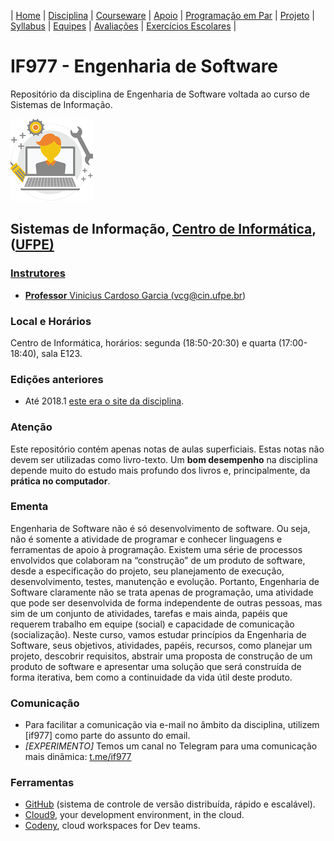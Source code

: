 | [Home](https://github.com/vinicius3w/if977) | [Disciplina](/pages/disciplina.md) | [Courseware](/pages/courseware.md) | [Apoio](/pages/apoio.md) | [Programação em Par](/pages/pairprogramming.md) | [Projeto](/pages/projeto.md) | [Syllabus](/pages/syllabus.md) | [Equipes](/pages/equipes.md) | [Avaliações](/pages/avaliacoes.md) | [Exercícios Escolares](/pages/exerciciosescolares.md) |

# IF977 - Engenharia de Software

Repositório da disciplina de Engenharia de Software voltada ao curso de Sistemas de Informação.

![IF977](/if977_logo_icon.png)

## Sistemas de Informação, <a href="http://www.cin.ufpe.br" target="_blank">Centro de Informática</a>, (<a href="http://www.ufpe.br" target="_blank">UFPE)

### Instrutores

* **Professor** Vinicius Cardoso Garcia ([vcg@cin.ufpe.br](mailto:vcg@cin.ufpe.br))

### Local e Horários

Centro de Informática, horários: segunda (18:50-20:30) e quarta (17:00-18:40), sala E123.

### Edições anteriores

* Até 2018.1 [este era o site da disciplina](http://www.cin.ufpe.br/~if977).

### Atenção

Este repositório contém apenas notas de aulas superficiais. Estas notas não devem ser utilizadas como livro-texto. Um **bom desempenho** na disciplina depende muito do estudo mais profundo dos livros e, principalmente, da **prática no computador**.

### Ementa

Engenharia de Software não é só desenvolvimento de software. Ou seja, não é somente a atividade de programar e conhecer linguagens e ferramentas de apoio à programação. Existem uma série de processos envolvidos que colaboram na “construção” de um produto de software, desde a especificação do projeto, seu planejamento de execução, desenvolvimento, testes, manutenção e evolução. Portanto, Engenharia de Software claramente não se trata apenas de programação, uma atividade que pode ser desenvolvida de forma independente de outras pessoas, mas sim de um conjunto de atividades, tarefas e mais ainda, papéis que requerem trabalho em equipe (social) e capacidade de comunicação (socialização). Neste curso, vamos estudar princípios da Engenharia de Software, seus objetivos, atividades, papéis, recursos, como planejar um projeto, descobrir requisitos, abstrair uma proposta de construção de um produto de software e apresentar uma solução que será construída de forma iterativa, bem como a continuidade da vida útil deste produto.

### Comunicação

* Para facilitar a comunicação via e-mail no âmbito da disciplina, utilizem [if977] como parte do assunto do email.
* _[EXPERIMENTO]_ Temos um canal no Telegram para uma comunicação mais dinâmica: <a href="https://t.me/if977" target="_blank">t.me/if977</a>

### Ferramentas

* <a href="https://github.com" target="_blank">GitHub</a> (sistema de controle de versão distribuída, rápido e escalável).
* <a href="https://c9.io/" target="_blank">Cloud9</a>, your development environment, in the cloud.
* <a href="https://codenvy.com/" target="_blank">Codeny</a>, cloud workspaces for Dev teams.